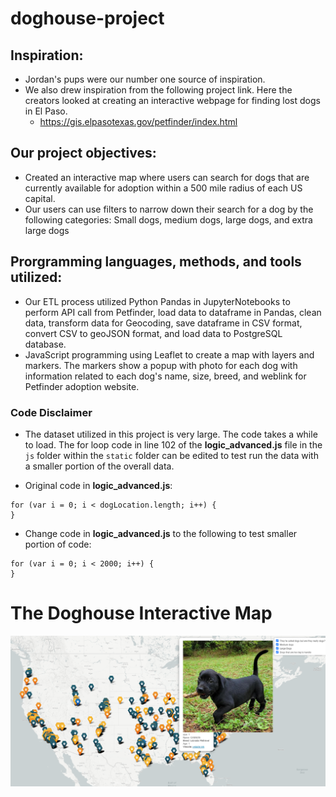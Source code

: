 # doghouse-project

## Inspiration:

* Jordan's pups were our number one source of inspiration. 
* We also drew inspiration from the following project link. Here the creators looked at creating an interactive webpage for finding lost dogs in El Paso.
    - https://gis.elpasotexas.gov/petfinder/index.html

## Our project objectives:

* Created an interactive map where users can search for dogs that are currently available for adoption within a 500 mile radius of each US capital. 
* Our users can use filters to narrow down their search for a dog by the following categories: Small dogs, medium dogs, large dogs, and extra large dogs


## Prorgramming languages, methods, and tools utilized:

* Our ETL process utilized Python Pandas in JupyterNotebooks to perform API call from Petfinder, load data to dataframe in Pandas, clean data, transform data for Geocoding, save dataframe in CSV format, convert CSV to geoJSON format, and load data to PostgreSQL database.
* JavaScript programming using Leaflet to create a map with layers and markers. The markers show a popup with photo for each dog with information related to each dog's name, size, breed, and weblink for Petfinder adoption website.

### Code Disclaimer

* The dataset utilized in this project is very large. The code takes a while to load. The for loop code in line 102 of the **logic_advanced.js** file in the `js` folder within the `static` folder can be edited to test run the data with a smaller portion of the overall data. 

* Original code in **logic_advanced.js**: 
```
for (var i = 0; i < dogLocation.length; i++) {
}
```
* Change code in **logic_advanced.js** to the following to test smaller portion of code:
```
for (var i = 0; i < 2000; i++) {
}
```
# The Doghouse Interactive Map

![Doghouse Map](static/img/final_visual.png)
